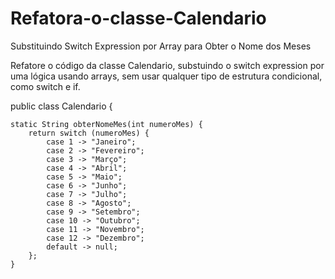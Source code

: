 # Refatora-o-classe-Calendario
Substituindo Switch Expression por Array para Obter o Nome dos Meses

 Refatore o código da classe Calendario, substuindo o switch expression por uma lógica usando arrays, sem usar qualquer tipo de estrutura condicional, como switch e if.

public class Calendario {

    static String obterNomeMes(int numeroMes) {
        return switch (numeroMes) {
            case 1 -> "Janeiro";
            case 2 -> "Fevereiro";
            case 3 -> "Março";
            case 4 -> "Abril";
            case 5 -> "Maio";
            case 6 -> "Junho";
            case 7 -> "Julho";
            case 8 -> "Agosto";
            case 9 -> "Setembro";
            case 10 -> "Outubro";
            case 11 -> "Novembro";
            case 12 -> "Dezembro";
            default -> null;
        };
    }


